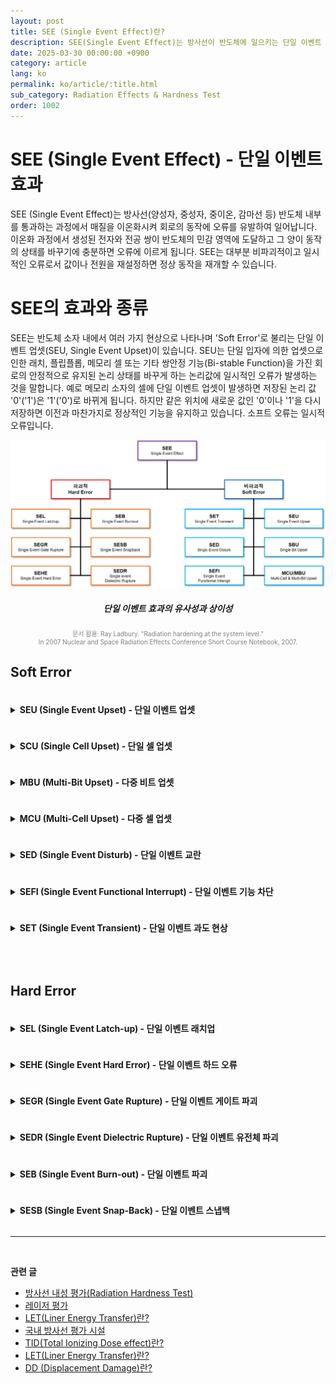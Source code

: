 ```yaml
---
layout: post
title: SEE (Single Event Effect)란?
description: SEE(Single Event Effect)는 방사선이 반도체에 일으키는 단일 이벤트 오류로, SEU부터 SEL까지 다양한 현상을 포함합니다.
date: 2025-03-30 00:00:00 +0900
category: article
lang: ko
permalink: ko/article/:title.html
sub_category: Radiation Effects & Hardness Test
order: 1002
---
```

# SEE (Single Event Effect) - 단일 이벤트 효과
SEE (Single Event Effect)는 방사선(양성자, 중성자, 중이온, 감마선 등) 반도체 내부를 통과하는 과정에서 매질을 이온화시켜 회로의 동작에 오류를 유발하여 일어납니다. 이온화 과정에서 생성된 전자와 전공 쌍이 반도체의 민감 영역에 도달하고 그 양이 동작의 상태를 바꾸기에 충분하면 오류에 이르게 됩니다. SEE는 대부분 비파괴적이고 일시적인 오류로서 값이나 전원을 재설정하면 정상 동작을 재개할 수 있습니다.



# SEE의 효과와 종류
SEE는 반도체 소자 내에서 여러 가지 현상으로 나타나며 'Soft Error'로 불리는 단일 이벤트 업셋(SEU, Single Event Upset)이 있습니다. SEU는 단일 입자에 의한 업셋으로 인한 래치, 플립플롭, 메모리 셀 또는 기타 쌍안정 기능(Bi-stable Function)을 가진 회로의 안정적으로 유지된 논리 상태를 바꾸게 하는 논리값에 일시적인 오류가 발생하는 것을 말합니다. 예로 메모리 소자의 셀에 단일 이벤트 업셋이 발생하면 저장된 논리 값 '0'('1')은 '1'('0')로 바뀌게 됩니다. 하지만 같은 위치에 새로운 값인 '0'이나 '1'을 다시 저장하면 이전과 마찬가지로 정상적인 기능을 유지하고 있습니다. 소프트 오류는 일시적 오류입니다.
<br/> <!-- 한줄 띄기 -->

<!-- 중앙 정렬 이미지 -->
<p align="center"> 
  <img src="/assets/Articles/SEE체계도.png" alt= "단일 이벤트 효과 체계도">
</p>

<!-- 이미지 설명 -->
<div align="center"> 
<h5>단일 이벤트 효과의 유사성과 상이성</h5>
</div>

<p style="font-size: 10px; color: gray; text-align: center;">
문서 활용: Ray Ladbury. "Radiation hardening at the system level."<br> In 2007 Nuclear and Space Radiation Effects Conference Short Course Notebook, 2007.</p>



<h2>Soft Error</h2>

<details >

<summary class="clickable-summary">
<h4  style="display:inline-block">
SEU (Single Event Upset) - 단일 이벤트 업셋
</h4>
</summary>

관찰된 오류가 단일 논리 또는 단일 정보 비트가 업셋된 경우입니다. 단일 이벤트 업셋의 비트가 물리적으로 인접해 있는 MCU인 경우  혹은 이 셀 값들을 서로 다른 워드로 지정하여 다중화시킨 경우에는 이 다중 비트 업셋은 정보를 이용할 때 실제로 여러 개의 단일 셀 업셋으로 나타날 수 있습니다. SEU는 메모리 소자, 래치, 및 레지스터와 같은 저장 회로의 논리값이 변화된 것을 의미합니다.
<br/> <!-- 한줄 띄기 -->
</details>

<details>

<summary class="clickable-summary">
<h4  style="display:inline-block">
SCU (Single Cell Upset) - 단일 셀 업셋
</h4>
</summary>

하나의 셀 또는 단일 논리 비트(래치, 플립플롭 등)만 업셋되는 단일 이벤트 업셋입니다.(MCU와 비교)
 
<!-- 중앙 정렬 이미지 -->
<p align="center"> 
  <img src="/assets/Articles/SCU.png">
</p>

<!-- 이미지 설명 -->
<div align="center"> 
<h5>SCU</h5>
</div>
<br/> <!-- 한줄 띄기 -->
</details>


<details>
<summary class="clickable-summary">
<h4  style="display:inline-block">
MBU (Multi-Bit Upset) - 다중 비트 업셋
</h4>
</summary>
동일한 논리 단어(FPGA의 경우 프레임/열/섹터 등)에서 둘 이상의 업셋이 발생하는 다중 셀의 업셋을 유도하는 단일 이벤트입니다. 다중 비트 업셋은 단일 이벤트의 논리적 표현입니다. 다중 비트 업셋은 단일 측정 중에 두 개 이상의 비트가 업셋이 되도록 하는 단일 이벤트로 정의됩니다. 다중 비트 업셋처럼 단일 워드에 여러 비트 오류가 발생할 수 있을 뿐만 아니라 여러 인접 워드에 단일 비트 오류가 발생할 수도 있습니다.
<br/> <!-- 한줄 띄기 -->
</details>




<details>
<summary class="clickable-summary">
<h4  style="display:inline-block">
MCU (Multi-Cell Upset) - 다중 셀 업셋
</h4>
</summary>
집적 회로의 여러 셀(예: 메모리 셀 또는 플립플롭)이 동시에 상태를 뒤집도록 유도하는 단일 이벤트입니다. 유도된 오류는 일반적으로 항상 그런 것은 아니지만 물리적으로 인접해 있습니다. 물리적으로 인접해 있다 하더라도 셀이 배치되고 라우팅(입출력 신호 인터리브)되는 방법에 따라 다르게 나타날 수 있기 때문에 논리적 인접성을 의미하는 것은 아닙니다. 다중 셀 업셋은 논리적으로 다중 비트 업셋, 다중 단일 비트 업셋 또는 이 둘의 조합으로 나타날 수도 있습니다.


<!-- 중앙 정렬 이미지 -->
<p align="center"> 
  <img src="/assets/Articles/MCU.png">
</p>

<!-- 이미지 설명 -->
<div align="center"> 
<h5>MCU</h5>
</div>
<br/> <!-- 한줄 띄기 -->

</details>



<details>
<summary class="clickable-summary">
<h4  style="display:inline-block">
SED (Single Event Disturb) - 단일 이벤트 교란
</h4>
</summary>
 SRAM 셀의 일시적인 불안정 상태로 인한 것으로 설명할 수 있습니다. 이 불안정한 SRAM 상태는 결국 안정적인 상태에 되돌아 가게 되고 특성은 SEU에 해당합니다. 셀의 불안정한 상태는 읽기 명령을 수행할 수 있을 만큼 충분히 긴 시간일 수 있어서 소프트 오류가 발생할 수 있기 때문에 SED는 별도로 식별이 가능합니다. SED는 원래 반도체 접합부를 통과하거나 근처를 통과하는 이온에 의해 생성된 전하의 전기장 분리에 의해 형성된 집적 회로의 노드에서의 순간적인 전압 변동(전압 스파이크)입니다. SED는 SET와 유사하지만 미세 논리회로 소자에서 이러한 이벤트의 결과를 이를 때 사용합니다. 조합 논리 회로나 논리 소자의 저장 매체인 래치나 플립플롭에 저장된 정보가 SET에 의해서 일시적으로 손상된 것을 의미한고 이 값은 교란된 상태이나 오류가 아닌 것을 의미합니다.
<br/> <!-- 한줄 띄기 -->

</details>



<details>

<summary class="clickable-summary">
<h4  style="display:inline-block">
SEFI (Single Event Functional Interrupt) - 단일 이벤트 기능 차단
</h4>
</summary>
구성 요소를 재설정, 잠금 또는 감지 가능한 방식으로 오작동하게 하는 단일 이벤트 효과(SEE)이지만 영구적인 손상(예: 하드 오류)을 초래하지 않습니다. SEFI는 종종 제어 비트 또는 레지스터의 SBU/MBU와 연관되는 반면 SEL은 기생 사이리스터의 켜짐으로 인해 발생합니다. 많은 SEFI 이벤트는 구성 요소 재설정 작업으로 지울 수 있습니다 (기능 재설정으로 정상 복귀가 가능한 소프트 오류). 일부 구성 레지스터를 재설정하려면 장치의 완전한 전원 재인가가 필요한 경우 SEFI와 SEL을 구별하기 어려울 수 있습니다. SEFI 이벤트가 반드시 고전류 SEL과 같이 작동 전류의 확장된 증가를 초래하는 것은 아닙니다. 제어 레지스터 또는 클럭의 교란으로 인한 복잡한 집적 회로의 기능 손실(또는 정상 작동 중단)을 단일 이벤트 기능 인터럽트(SEFI)라고 합니다. SEFI는 오류 버스트 또는 장기간 기능 손실(예: 잠금)을 생성할 수 있습니다. 일반적으로 SEFI에는 단일 이벤트 래치업(SEL) 또는 단일 이벤트 스냅백(SESB)과 관련된 고전류 상태가 수반되지 않습니다. 기능은 전원을 재인가 하거나 구성 레지스터를 재설정하여 복구할 수 있습니다.

<br/> <!-- 한줄 띄기 -->

</details>


<details>
<summary class="clickable-summary">
<h4  style="display:inline-block">
SET (Single Event Transient) - 단일 이벤트 과도 현상
</h4>
</summary>
단일 이벤트 과도 현상은 조합 논리 회로의 출력 게이트에서 단일 이벤트 업셋에 의해 생성된 잘못된 논리 상태를 초래할 수 있는 짧은(과도) 임펄스입니다. 활성 클럭 에지 동안 잘못된 논리 상태가 나타나면 이 값이 소멸되지 않고 전파가 가능하게 됩니다. 이는 임펄스가 결국 저장 셀(예: 래치 또는 플립플롭[FF])에 래치될 수 있기 때문입니다.
SET는 잘 알려진 세 가지 유형의 마스킹에 의해 오류로 전파가 되는 것을 제한할 수 있고 소프트 오류 완화의 많은 도움이 될 수 있습니다. 그 구체적인 유형은 논리적 마스킹(Logical Masking, SET가 논리 기능에서 막혀 전파가 못된 경우), 시간적 마스킹(Timing Masking, SET가 래치에 저장되지 못한 경우) 및 전기적 마스킹(Electrical Masking, SET가 전파 도중 다수의 후속 논리 게이트에 의해 소멸되는 경우)등이 있습니다.
논리회로의 SET는 소자의 논리 기능과 소자의 나노급 노드에 따라 많은 차이가 있지만 일반적인 제어 및 연산 기능을 갖는 주문형 집적 회로 (ASIC, Application Specific Integrated Circuit)의 경우 발생하는 SET의 90% 이상이 마스킹 되며 이중 남은 10%가 생존하여 오류를 유발할 수 있는 업셋을 일으키는 것으로 알려져 있습니다. 중요한 것은 ASIC이 커지면 논리회로의 SET가 기하 급수적으로 증가한다는 것입니다.
아날로그 SET (ASET, Analog Single Event Transient)는 잘못된 출력을 유발하는 아날로그 회로의 일시적 결함 신호(Spurious Signal)로서 정상적인 아날로그 신호의 변형 혹은 디지털 단의 입력으로 제공될 경우 디지털 단에 소프트 오류의 일으키는 주요한 원인이 될 수 있습니다.
<br/> <!-- 한줄 띄기 -->
</details>





<br/> <!-- 한줄 띄기 -->

## Hard Error

<details>
<summary class="clickable-summary">
<h4  style="display:inline-block">
SEL (Single Event Latch-up) - 단일 이벤트 래치업
</h4>
</summary>
기생 사이리스터가 켜지고 장치의 전원을 재설정 할 때까지 고정 상태를 유지하도록 유도하는 단일 에너지 입자의 통과로 인해 발생하는 회로의 비정상적인 전류 상태입니다. 일부 SEL 이벤트는 측정 가능한 전류 증가를 초래합니다(예: IO 회로의 래치업). 일부 SEL 이벤트는 전체 구성 요소의 대기 전류(예: 공통 웰 내 메모리 셀 래치업)와 비교하여 전류(micro-SEL)의 증가를 감지하기 어렵게 만들 수 있습니다.
고 전류 SEL은 부품에 영구적인 손상을 일으키고 심각한 오류를 초래할 수 있습니다. Micro-SEL 이벤트는 일반적으로 낮은 전류 소모로 인해 비 파괴적이며 전원 재설정으로 제거할 수 있습니다. 4층 반도체 소자에서 SEL은 활성화된 입자가 한 쌍의 기생 트랜지스터 중 하나를 활성화할 때 발생하며, 이 트랜지스터는 큰 양의 피드백이 있는 회로로 결합됩니다. 결과적으로 회로가 완전히 켜지고 소진되거나 전원을 재설정할 때까지 장치 전체에 단락이 발생합니다. 전기 단락의 효과는 구조의 과열과 국부적인 금속 융합을 초래할 때 잠재적으로 파괴적입니다.

<br/> <!-- 한줄 띄기 -->
</details>

<details>
<summary class="clickable-summary">
<h4  style="display:inline-block">
SEHE (Single Event Hard Error) - 단일 이벤트 하드 오류
</h4>
</summary>
단일 이벤트 방사선 타격으로 인해 발생하는 하드 오류입니다. 단일 이벤트 하드 오류(SEHE)는 중성자 유발 업셋(예: SEU, MBU)이 복구할 수 없다는 사실을 강조하는 데 사용됩니다. 예를 들어, 입자 충돌로 인해 비트 값이 바뀜에 따라 소자의 기판이 손상되는 경우 SEU 대신 SEHE로 구분합니다.

<br/> <!-- 한줄 띄기 -->

</details>


<details>
<summary class="clickable-summary">
<h4  style="display:inline-block">
SEGR (Single Event Gate Rupture) - 단일 이벤트 게이트 파괴
</h4>
</summary>
단일 에너지 입자 충돌이 MOSFET의 게이트 산화물을 통한 고장 및 후속 전도 경로를 초래하는 이벤트입니다. SEGR은 게이트 누설 전류의 증가로 나타나며 장치의 성능 저하 또는 완전한 고장을 초래할 수 있습니다. SEGR은 전력 부품의 게이트 산화물과 드레인 사이를 손상시키는 현상이 발생합니다. 이로인해 일반적인 정상 누설 전류를 초과하는 게이트 및 드레인의 누설 전류가 크게 증가합니다. SEGR은 파괴적인 결과를 초래할 수 있습니다.
<br/> <!-- 한줄 띄기 -->
</details>




<details>
<summary class="clickable-summary">
<h4  style="display:inline-block">
SEDR (Single Event Dielectric Rupture) - 단일 이벤트 유전체 파괴
</h4>
</summary>
단일 에너지 입자 충돌로 인해 유전 물질에 전도 경로가 생성되는 현상입니다. SEDR (Single Event Dielectric rupture)은 테스트에서 관찰되었지만 우주 비행 데이터에서는 관찰되지 않았습니다. 따라서 현재 대부분 학문적 호기심으로 간주됩니다. SEDR은 코어 전원 공급 장치의 전류가 미량으로 증가한 상태가 지속적으로 유지되는 것으로 식별합니다.
<br/> <!-- 한줄 띄기 -->
</details>



<details>
<summary class="clickable-summary">
<h4  style="display:inline-block">
SEB (Single Event Burn-out) - 단일 이벤트 파괴
</h4>
</summary>
단일 에너지 입자 충돌이 장치에 국부적인 고전류 상태를 유도하여 치명적인 고장을 초래하는 이벤트입니다. SEB는 전력 트랜지스터의 고전류 상태로 인해 소자가 파손될 수 있는 상태이며 결과적으로 영구적인 고장이 발생합니다. SEB 감수성은 온도가 증가함에 따라 감소하는 것으로 나타납니다. SEB에는 전력 산화물 반도체 전계 효과 트랜지스터(MOSFET)의 게이트 파괴, 고정 비트 및 전하 결합 장치의 잡음이 포함됩니다.
<br/> <!-- 한줄 띄기 -->
</details>



<details>
<summary class="clickable-summary">
<h4  style="display:inline-block">
SESB (Single Event Snap-Back) - 단일 이벤트 스냅백
</h4>
</summary>
SEL과 마찬가지로 영향을 받는 소자에서 높은 전류 소비 조건을 나타냅니다. 에너지가 공급된 입자가 드레인 근처에 닿으면 전하 운반체의 눈사태 증식이 생성됩니다. 트랜지스터는 열려 있고 전원을 재설정할 때까지 (장치가 다시 스냅될때까지) 계속 동작합니다.(래치업 조건 참조).
</details>


-------------------------------------
<br/> <!-- 한줄 띄기 -->

**관련 글**
- [방사선 내성 평가(Radiation Hardness Test)](/ko/article/3.방사선-내성-평가.html)
- [레이저 평가](/ko/article/4.레이저평가.html)
- [LET(Liner Energy Transfer)란?](/ko/article/6.LET.html)
- [국내 방사선 평가 시설](/ko/article/19.국내방사선시설.html)
- [TID(Total Ionizing Dose effect)란?](/ko/article/7.TID.html)
- [LET(Liner Energy Transfer)란?](/ko/article/6.LET.html)
- [DD (Displacement Damage)란?](/ko/article/18.DD.html)